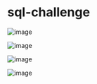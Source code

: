 # sql-challenge

![image](https://github.com/user-attachments/assets/d6931caa-a400-4e62-8dc4-38962558eab1)


![image](https://github.com/user-attachments/assets/3a837c7c-9dd9-49d8-af77-a9a9a41b9c2a)


![image](https://github.com/user-attachments/assets/9c75a1be-e1bb-49f3-ab23-e406c3bcbefb)


![image](https://github.com/user-attachments/assets/456662c6-b4c5-497b-9f8e-96d7bedf8eb9)
